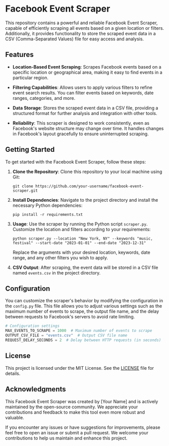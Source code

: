 # Facebook Event Scraper

This repository contains a powerful and reliable Facebook Event Scraper, capable of efficiently scraping all events based on a given location or filters. Additionally, it provides functionality to store the scraped event data in a CSV (Comma-Separated Values) file for easy access and analysis.

## Features

- **Location-Based Event Scraping**: Scrapes Facebook events based on a specific location or geographical area, making it easy to find events in a particular region.

- **Filtering Capabilities**: Allows users to apply various filters to refine event search results. You can filter events based on keywords, date ranges, categories, and more.

- **Data Storage**: Stores the scraped event data in a CSV file, providing a structured format for further analysis and integration with other tools.

- **Reliability**: This scraper is designed to work consistently, even as Facebook's website structure may change over time. It handles changes in Facebook's layout gracefully to ensure uninterrupted scraping.

## Getting Started

To get started with the Facebook Event Scraper, follow these steps:

1. **Clone the Repository**: Clone this repository to your local machine using Git:

   ```shell
   git clone https://github.com/your-username/facebook-event-scraper.git
   ```

2. **Install Dependencies**: Navigate to the project directory and install the necessary Python dependencies:

   ```shell
   pip install -r requirements.txt
   ```

3. **Usage**: Use the scraper by running the Python script `scraper.py`. Customize the location and filters according to your requirements:

   ```shell
   python scraper.py --location "New York, NY" --keywords "music, festival" --start-date "2023-01-01" --end-date "2023-12-31"
   ```

   Replace the arguments with your desired location, keywords, date range, and any other filters you wish to apply.

4. **CSV Output**: After scraping, the event data will be stored in a CSV file named `events.csv` in the project directory.

## Configuration

You can customize the scraper's behavior by modifying the configuration in the `config.py` file. This file allows you to adjust various settings such as the maximum number of events to scrape, the output file name, and the delay between requests to Facebook's servers to avoid rate limiting.

```python
# Configuration settings
MAX_EVENTS_TO_SCRAPE = 1000  # Maximum number of events to scrape
OUTPUT_CSV_FILE = "events.csv"  # Output CSV file name
REQUEST_DELAY_SECONDS = 2  # Delay between HTTP requests (in seconds)
```

## License

This project is licensed under the MIT License. See the [LICENSE](LICENSE) file for details.

## Acknowledgments

This Facebook Event Scraper was created by [Your Name] and is actively maintained by the open-source community. We appreciate your contributions and feedback to make this tool even more robust and valuable.

If you encounter any issues or have suggestions for improvements, please feel free to open an issue or submit a pull request. We welcome your contributions to help us maintain and enhance this project.
